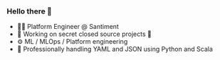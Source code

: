 ### Hello there 👋
- 👨‍💻 Platform Engineer @ Santiment
- 🔭 Working on secret closed source projects 🤫
- ⚙️ ML / MLOps / Platform engineering
- 🧰 Professionally handling YAML and JSON using Python and Scala
<!--
**KineticCookie/KineticCookie** is a ✨ _special_ ✨ repository because its `README.md` (this file) appears on your GitHub profile.

Here are some ideas to get you started:
- 🌱 I’m currently learning ...
- 👯 I’m looking to collaborate on ...
- 🤔 I’m looking for help with ...
- 💬 Ask me about ...
- 📫 How to reach me: ...
- 😄 Pronouns: ...
- ⚡ Fun fact: ...
-->

